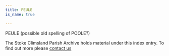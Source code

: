 ```yaml
---
title: PEULE
is_name: true

---
```


PEULE (possible old spelling of POOLE?)


The Stoke Climsland Parish Archive holds material under this index entry. To find out more please [contact us](/contact/)

